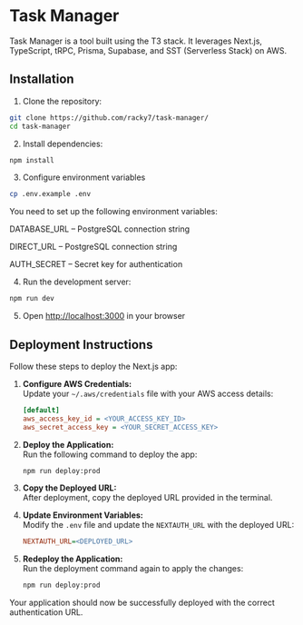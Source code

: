 # Task Manager

Task Manager is a tool built using the T3 stack. It leverages Next.js, TypeScript, tRPC, Prisma, Supabase, and SST (Serverless Stack) on AWS.


## Installation

1. Clone the repository:
```bash
git clone https://github.com/racky7/task-manager/
cd task-manager
```

2. Install dependencies:
```bash
npm install
```

3. Configure environment variables

```bash
cp .env.example .env
```
You need to set up the following environment variables:

DATABASE_URL – PostgreSQL connection string

DIRECT_URL – PostgreSQL connection string

AUTH_SECRET – Secret key for authentication


4. Run the development server:
```bash
npm run dev
```

5. Open [http://localhost:3000](http://localhost:3000) in your browser

## Deployment Instructions

Follow these steps to deploy the Next.js app:

1. **Configure AWS Credentials:**  
   Update your `~/.aws/credentials` file with your AWS access details:

   ```ini
   [default]
   aws_access_key_id = <YOUR_ACCESS_KEY_ID>
   aws_secret_access_key = <YOUR_SECRET_ACCESS_KEY>
   ```

2. **Deploy the Application:**  
   Run the following command to deploy the app:  
   ```sh
   npm run deploy:prod
   ```

3. **Copy the Deployed URL:**  
   After deployment, copy the deployed URL provided in the terminal.

4. **Update Environment Variables:**  
   Modify the `.env` file and update the `NEXTAUTH_URL` with the deployed URL:  
   ```ini
   NEXTAUTH_URL=<DEPLOYED_URL>
   ```

5. **Redeploy the Application:**  
   Run the deployment command again to apply the changes:  
   ```sh
   npm run deploy:prod
   ```

Your application should now be successfully deployed with the correct authentication URL.